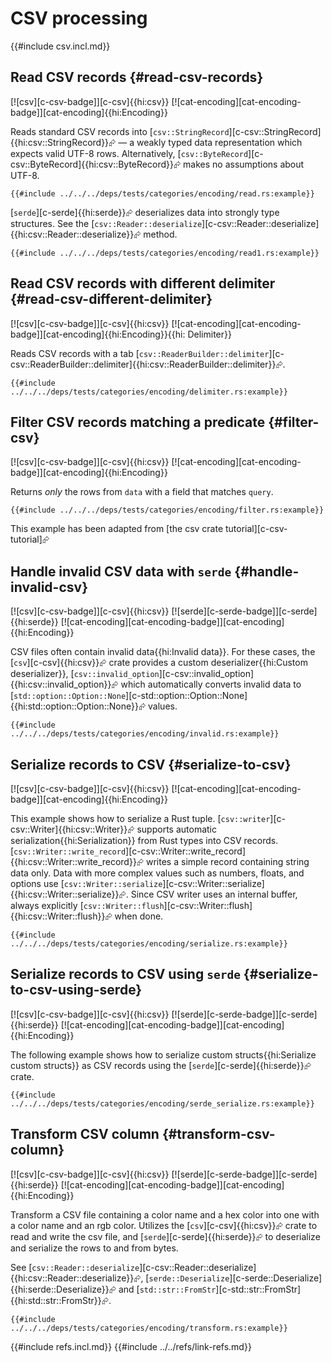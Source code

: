 # CSV processing

{{#include csv.incl.md}}

## Read CSV records {#read-csv-records}

[![csv][c-csv-badge]][c-csv]{{hi:csv}} [![cat-encoding][cat-encoding-badge]][cat-encoding]{{hi:Encoding}}

Reads standard CSV records into [`csv::StringRecord`][c-csv::StringRecord]{{hi:csv::StringRecord}}⮳ — a weakly typed data representation which expects valid UTF-8 rows. Alternatively,
[`csv::ByteRecord`][c-csv::ByteRecord]{{hi:csv::ByteRecord}}⮳ makes no assumptions about UTF-8.

```rust,editable
{{#include ../../../deps/tests/categories/encoding/read.rs:example}}
```

[`serde`][c-serde]{{hi:serde}}⮳ deserializes data into strongly type structures. See the [`csv::Reader::deserialize`][c-csv::Reader::deserialize]{{hi:csv::Reader::deserialize}}⮳ method.

```rust,editable
{{#include ../../../deps/tests/categories/encoding/read1.rs:example}}
```

## Read CSV records with different delimiter {#read-csv-different-delimiter}

[![csv][c-csv-badge]][c-csv]{{hi:csv}} [![cat-encoding][cat-encoding-badge]][cat-encoding]{{hi:Encoding}}{{hi: Delimiter}}

Reads CSV records with a tab [`csv::ReaderBuilder::delimiter`][c-csv::ReaderBuilder::delimiter]{{hi:csv::ReaderBuilder::delimiter}}⮳.

```rust,editable
{{#include ../../../deps/tests/categories/encoding/delimiter.rs:example}}
```

## Filter CSV records matching a predicate {#filter-csv}

[![csv][c-csv-badge]][c-csv]{{hi:csv}} [![cat-encoding][cat-encoding-badge]][cat-encoding]{{hi:Encoding}}

Returns _only_ the rows from `data` with a field that matches `query`.

```rust,editable
{{#include ../../../deps/tests/categories/encoding/filter.rs:example}}
```

This example has been adapted from [the csv crate tutorial][c-csv-tutorial]⮳

## Handle invalid CSV data with `serde` {#handle-invalid-csv}

[![csv][c-csv-badge]][c-csv]{{hi:csv}} [![serde][c-serde-badge]][c-serde]{{hi:serde}} [![cat-encoding][cat-encoding-badge]][cat-encoding]{{hi:Encoding}}

CSV files often contain invalid data{{hi:Invalid data}}. For these cases, the [`csv`][c-csv]{{hi:csv}}⮳ crate provides a custom deserializer{{hi:Custom deserializer}}, [`csv::invalid_option`][c-csv::invalid_option]{{hi:csv::invalid_option}}⮳ which automatically converts invalid data to [`std::option::Option::None`][c-std::option::Option::None]{{hi:std::option::Option::None}}⮳ values.

```rust,editable
{{#include ../../../deps/tests/categories/encoding/invalid.rs:example}}
```

## Serialize records to CSV {#serialize-to-csv}

[![csv][c-csv-badge]][c-csv]{{hi:csv}} [![cat-encoding][cat-encoding-badge]][cat-encoding]{{hi:Encoding}}

This example shows how to serialize a Rust tuple. [`csv::writer`][c-csv::Writer]{{hi:csv::Writer}}⮳ supports automatic serialization{{hi:Serialization}} from Rust types into CSV records. [`csv::Writer::write_record`][c-csv::Writer::write_record]{{hi:csv::Writer::write_record}}⮳ writes a simple record containing string data only. Data with more complex values such as numbers, floats, and options use [`csv::Writer::serialize`][c-csv::Writer::serialize]{{hi:csv::Writer::serialize}}⮳. Since CSV writer uses an internal buffer, always explicitly [`csv::Writer::flush`][c-csv::Writer::flush]{{hi:csv::Writer::flush}}⮳ when done.

```rust,editable
{{#include ../../../deps/tests/categories/encoding/serialize.rs:example}}
```

## Serialize records to CSV using `serde` {#serialize-to-csv-using-serde}

[![csv][c-csv-badge]][c-csv]{{hi:csv}} [![serde][c-serde-badge]][c-serde]{{hi:serde}} [![cat-encoding][cat-encoding-badge]][cat-encoding]{{hi:Encoding}}

The following example shows how to serialize custom structs{{hi:Serialize custom structs}} as CSV records using the [`serde`][c-serde]{{hi:serde}}⮳ crate.

```rust,editable
{{#include ../../../deps/tests/categories/encoding/serde_serialize.rs:example}}
```

## Transform CSV column {#transform-csv-column}

[![csv][c-csv-badge]][c-csv]{{hi:csv}} [![serde][c-serde-badge]][c-serde]{{hi:serde}} [![cat-encoding][cat-encoding-badge]][cat-encoding]{{hi:Encoding}}

Transform a CSV file containing a color name and a hex color into one with a color name and an rgb color. Utilizes the [`csv`][c-csv]{{hi:csv}}⮳ crate to read and write the csv file, and [`serde`][c-serde]{{hi:serde}}⮳ to deserialize and serialize the rows to and from bytes.

See [`csv::Reader::deserialize`][c-csv::Reader::deserialize]{{hi:csv::Reader::deserialize}}⮳, [`serde::Deserialize`][c-serde::Deserialize]{{hi:serde::Deserialize}}⮳ and [`std::str::FromStr`][c-std::str::FromStr]{{hi:std::str::FromStr}}⮳.

```rust,editable
{{#include ../../../deps/tests/categories/encoding/transform.rs:example}}
```

{{#include refs.incl.md}}
{{#include ../../refs/link-refs.md}}

<div class="hidden">
</div>
